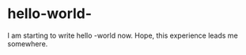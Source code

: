 # hello-world-

I am starting to write hello -world  now. 
Hope, this experience leads me somewhere.
